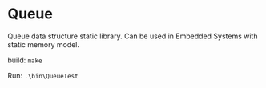 # Queue
Queue data structure static library. Can be used in Embedded Systems with static memory model.

build:
```make```

Run:
```.\bin\QueueTest```
